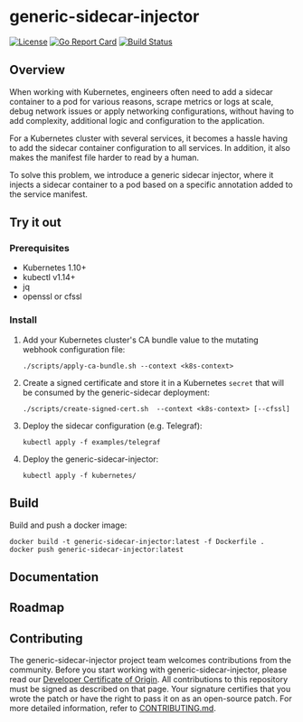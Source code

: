 # generic-sidecar-injector 
[![License][license-img]][license] [![Go Report Card][go-report-img]][go-report] [![Build Status][build-img]][build]


## Overview
When working with Kubernetes, engineers often need to add a sidecar container to a pod for various reasons, scrape metrics or logs at scale, debug network issues or apply networking configurations, without having to add complexity, additional logic and configuration to the application.

For a Kubernetes cluster with several services, it becomes a hassle having to add the sidecar container configuration to all services. In addition, it also makes the manifest file harder to read by a human.

To solve this problem, we introduce a generic sidecar injector, where it injects a sidecar container to a pod based on a specific annotation added to the service manifest.

## Try it out

### Prerequisites

* Kubernetes 1.10+
* kubectl v1.14+
* jq
* openssl or cfssl

### Install

1. Add your Kubernetes cluster's CA bundle value to the mutating webhook configuration file:
    ```shell script
    ./scripts/apply-ca-bundle.sh --context <k8s-context>
    ```

2. Create a signed certificate and store it in a Kubernetes `secret` that will be consumed by the generic-sidecar deployment:
    ```shell script
    ./scripts/create-signed-cert.sh  --context <k8s-context> [--cfssl]
    ```

3. Deploy the sidecar configuration (e.g. Telegraf):
    ```shell script
    kubectl apply -f examples/telegraf
    ```
   
4. Deploy the generic-sidecar-injector:
    ```shell script
    kubectl apply -f kubernetes/
    ```

## Build
Build and push a docker image:

```shell script
docker build -t generic-sidecar-injector:latest -f Dockerfile .
docker push generic-sidecar-injector:latest
```

## Documentation

## Roadmap


## Contributing

The generic-sidecar-injector project team welcomes contributions from the community. Before you start working with generic-sidecar-injector, please
read our [Developer Certificate of Origin](https://cla.vmware.com/dco). All contributions to this repository must be
signed as described on that page. Your signature certifies that you wrote the patch or have the right to pass it on
as an open-source patch. For more detailed information, refer to [CONTRIBUTING.md](CONTRIBUTING.md).



[go-report-img]: https://goreportcard.com/badge/github.com/vmware/generic-sidecar-injector
[go-report]: https://goreportcard.com/report/github.com/vmware/generic-sidecar-injector
[license-img]: https://img.shields.io/badge/License-Apache%202.0-blue.svg
[license]: https://opensource.org/licenses/Apache-2.0
[build-img]: https://travis-ci.com/vmware/generic-sidecar-injector.svg?token=1c5PBgizz4smpAF14oTf&branch=master
[build]: https://travis-ci.com/vmware/generic-sidecar-injector